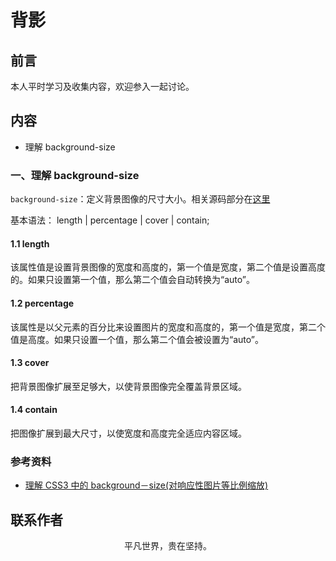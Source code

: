 # 背影

## 前言

本人平时学习及收集内容，欢迎参入一起讨论。

## 内容

- 理解 background-size

### 一、理解 background-size

`background-size`：定义背景图像的尺寸大小。相关源码部分在[这里](https://github.com/ftTony/notes/tree/master/css/background-size)

基本语法： length | percentage | cover | contain;

#### 1.1 length

该属性值是设置背景图像的宽度和高度的，第一个值是宽度，第二个值是设置高度的。如果只设置第一个值，那么第二个值会自动转换为“auto”。

#### 1.2 percentage

该属性是以父元素的百分比来设置图片的宽度和高度的，第一个值是宽度，第二个值是高度。如果只设置一个值，那么第二个值会被设置为“auto”。

#### 1.3 cover

把背景图像扩展至足够大，以使背景图像完全覆盖背景区域。

#### 1.4 contain

把图像扩展到最大尺寸，以使宽度和高度完全适应内容区域。

### 参考资料

- [理解 CSS3 中的 background－size(对响应性图片等比例缩放)](https://www.cnblogs.com/tugenhua0707/p/5260411.html)

## 联系作者

<div align="center">
    <p>
        平凡世界，贵在坚持。
    </p>
    <img :src="$withBase('/about/contact.png')" />
</div>
